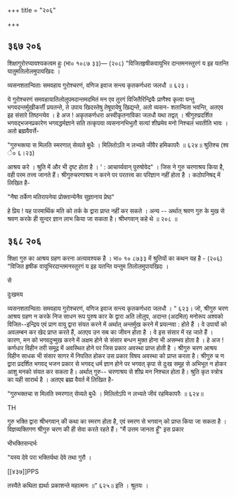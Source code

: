 +++
title = "२०६"

+++


## ३६७ २०६
शिक्षागुरोरप्यावश्यकत्वम हुः (भा० १०८७ ३३)— (२०८) "विजितहृषीकवायुभिर दान्तमनस्तुरगं य इह यतन्ति यातुमतिलोलमुपायखिदः । 

व्यसनशतान्विताः समवहाय गुरोश्चरणं, वणिज इवाज सन्त्य कृतकर्णधरा जलधौ ॥ ६२३। 

ये गुरोश्चरणं समवहायातिलोलुपमदान्तमदमितं मन एव तुरगं विजितैरिन्द्रियैः प्राणैश्व कृत्वा यन्तु भगवदन्तर्मुखीकर्त्ती प्रयतन्ते, ते उपाय खिदस्तेषु तेषूपायेषु खिद्यन्ते, अतो व्यसन- शतान्विता भवन्ति, अतएव इह संसारे तिष्ठन्त्येव । हे अज ! अकृतकर्णधरा अस्वीकृतनाविका जलधौ यथा तद्वत् । श्रीगुरुप्रदर्शित भगवद्भजनप्रकारेण भगवद्धर्मज्ञाने सति तत्कृपया व्यसनानभिभुतौ सत्यां शीघ्रमेव मनो निश्चलं भवतीति भावः । अतो ब्रह्मवैवर्त्ते- 

"गुरुभक्त्या स मिलति स्मरणात् सेव्यते बुधैः । मिलितोऽति न लभ्यते जीवैर हमिकापरैः ॥ ६२४॥ श्रुतिश्च (श्व े० ६।२३) 

आश्रय करे । श्रुति में और भी दृष्ट होता है । ' : आचार्य्यवान् पुरुषोवेद" । जिस ने गुरु चरणाश्रय किया है, वही परम तत्त्व जानते हैं। श्रीगुरुचरणाश्रय न करने पर परतत्त्व का परिज्ञान नहीं होता है । कठोपनिषद् में लिखित है- 

"नैषा तर्केण मतिरापनेया प्रोक्तान्येनैव सुज्ञानाय प्रेष्ठ" 

हे प्रिय ! यह पारमार्थिक मति को तर्क के द्वारा प्राप्त नहीं कर सकते । अन्य -- अर्थात् श्रवण गुरु के मुख से श्रवण करके ही सुन्दर ज्ञान लाभ किया जा सकता है। श्रीभगवान् कहे थे ॥ २०८ ॥ 


## ३६८ २०६
शिक्षा गुरु का आश्रय ग्रहण करना अत्यावश्यक है । भा० १० ८७३३ में श्रुतियों का कथन यह है - (२०६) "विजित हृषीक वायुभिरदान्तमनस्तुरगं य इह यतन्ति यन्तुम तिलोलमुपायखिदः । 

से 

दुःखमय 

व्यसनशतान्विताः समवहाय गुरोश्चरणं, वणिज इवाज सन्त्य कृतकर्णधरा जलधौ । ” ६२३। जो, श्रीगुरु चरण आश्रय ग्रहण न करके निज साधन रूप पुरुष कार के द्वारा अति लोलुप, अदान्त (अदमित) मनोरूप अश्वको विजित--इन्द्रिय एवं प्राण वायु द्वारा संयत करने में अर्थात् अन्तर्मुख करने में प्रयत्नवा : होते हैं । वे उपायों को अवलम्बन कर खेद प्राप्त करते हैं, अतएव उन सब का जीवन होता है । वे इस संसार में रह जाते हैं । कारण, मन को भगवदुन्मुख करने में अक्षम होने से संसार बन्धन मुक्त होना भी असम्भव होता है । हे अज ! कर्णधार विहीन तरी समूद्र में अवस्थित होने पर जिस प्रकार अवस्था प्राप्त होती है । श्रीगुरु चरण आश्रय विहीन साधक भी संसार सागर में निपतित होकर उस प्रकार विषय अवस्था को प्राप्त करता है। श्रीगुरु च ण द्वारा प्रदर्शित भगवद् भजन प्रकार से भगवद् धर्म ज्ञान होने पर भगवत् कृपा से दुःख समूह से अभिभूत न होकर आशु मनको संयत कर सकता है। अर्थात् गुरु-- चरणाश्रय से शीघ्र मन निश्चल होता है। श्रुति कृत स्त्रोत्र का यही सारार्थ है । अतएव ब्रह्म वैवर्त में लिखित है- 

"गुरुभक्तचा स मिलति स्मरणात् सेव्यते बुधैः । मिलितोऽपि न लभ्यते जीवं रहमिकापरैः ॥ ६२४॥ 

TH 

गुरु भक्ति द्वारा श्रीभगवान् की कथा का स्मरण होता है, एवं स्मरण से भगवान् को प्राप्त किया जा सकता है । विज्ञव्यक्तिगण श्रीगुरु चरण की ही सेवा करते रहते हैं। "मैं उत्तम जानता हूँ" इस प्रकार 

भीभक्तिसन्दर्भः 

"यस्य देवे परा भक्तिर्यथा देवे तथा गुरौ । 

[[४३७]]PPS 

तस्यैते कथिता ह्यर्थाः प्रकाशन्ते महात्मनः ॥” ६२५॥ इति । श्रुतयः । 
